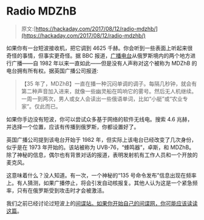 # Radio MDZhB

> 原文:[https://hackaday.com/2017/08/12/radio-mdzhb/](https://hackaday.com/2017/08/12/radio-mdzhb/)

如果你有一台短波接收机，把它调到 4625 千赫。你会听到一些表面上听起来很奇怪的事情，但事实更奇怪。据 BBC 报道，[广播电台](http://www.bbc.com/future/story/20170801-the-ghostly-radio-station-that-no-one-claims-to-run)从俄罗斯境内的两个地方进行广播——自 1982 年以来一直如此——但是没有人声称对这个被称为 MDZhB 的电台拥有所有权。据英国广播公司报道:

> 【35 年了，MDZhB】一直在播一种沉闷单调的调子。每隔几秒钟，就会有第二种声音加入进来，就像一些幽灵船在鸣响它的雾号。然后无人机继续。一周一到两次，男人或女人会读出一些俄语单词，比如“小艇”或“农业专家”。仅此而已。

如果你手边没有短波，你可以尝试众多基于网络的软件无线电。搜索 4.6 兆赫，并选择一个位置，应该有传播到俄罗斯，你都设置好了。

英国广播公司提到该电台开始于 1982 年，但实际上该电台已经改变了几次身份，似乎是在 1973 年开始的。该站被称为 UVB-76，“蜂鸣器”，卓斯，和 MDZhB。除了神秘的信息，偶尔也有背景对话的报道，表明发射机有工作人员和一个开放的麦克风。

这意味着什么？没人知道。有一次，一个神秘的“135 号命令发布”信息出现在频率上。有人猜测，如果广播停止，将会引发自动核报复。其他人认为这是一个紧急频率，只有在俄罗斯受到攻击时才会被激活。

我们之前已经讨论过短波上的[间谍站。如果你开始自己的间谍网，你可能应该](http://hackaday.com/2015/10/29/secret-radio-stations-by-the-numbers/)[读读这篇](http://hackaday.com/2016/12/31/run-your-own-numbers-station/)。